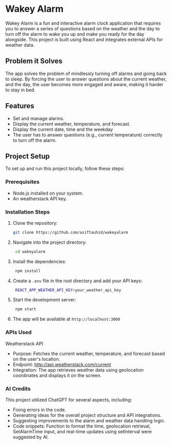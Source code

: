# Wakey Alarm

Wakey Alarm is a fun and interactive alarm clock application that requires you to answer a series of questions based on the weather and the day to turn off the alarm to wake you up and make you ready for the day alongside. This project is built using React and integrates external APIs for weather data.

## Problem it Solves

The app solves the problem of mindlessly turning off alarms and going back to sleep. By forcing the user to answer questions about the current weather, and the day, the user becomes more engaged and aware, making it harder to stay in bed.

## Features

- Set and manage alarms.
- Display the current weather, temperature, and forecast.
- Display the current date, time and the weekday
- The user has to answer questions (e.g., current temperature) correctly to turn off the alarm.

## Project Setup

To set up and run this project locally, follow these steps:

### Prerequisites
- Node.js installed on your system.
- An weatherstack API key.

### Installation Steps

1. Clone the repository:
   ```bash
   git clone https://github.com/asiftauhid/wakeyalarm
    ```
2. Navigate into the project directory:
   ```bash
    cd wakeyalarm
    ```
3. Install the dependencies:
   ```bash
    npm install
    ```

4. Create a `.env` file in the root directory and add your API keys:
   ```bash
    REACT_APP_WEATHER_API_KEY=your_weather_api_key
    ```
5. Start the development server:
   ```bash
    npm start
    ```
6. The app will be available at `http://localhost:3000`

### APIs Used
Weatherstack API
- Purpose: Fetches the current weather, temperature, and forecast based on the user's location.
- Endpoint: http://api.weatherstack.com/current
- Integration: The app retrieves weather data using geolocation coordinates and displays it on the screen.

### AI Credits

This project utilized ChatGPT for several aspects, including:

- Fixing errors in the code.
- Generating ideas for the overall project structure and API integrations.
- Suggesting improvements to the alarm and weather data handling logic.
- Code snippets: Function to format the time, geolocation retrieval, SetAlarmTime input, and real-time updates using setInterval were suggested by AI.
